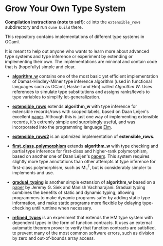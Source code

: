 Grow Your Own Type System
=========================

**Compilation instructions (note to self)**: `cd` into the `extensible_rows` subdirectory and run `dune build` there.     

This repository contains implementations of different type systems in OCaml.

It is meant to help out anyone who wants to learn more about advanced type systems and
type inference or experiment by extending or implementing their own. The implementations
are minimal and contain code that is (hopefully) simple and clear.

-   [**algorithm_w**](https://github.com/tomprimozic/type-systems/tree/master/algorithm_w)
    contains one of the most basic yet efficient implementation of Damas-Hindley-Milner
    type inference algorithm (used in functional languages such as OCaml, Haskell and Elm)
    called *Algorithm W*. Uses references to simulate type substitutions and assigns
    ranks/levels to type variables to simplify let-generalization.

-   [**extensible_rows**](https://github.com/tomprimozic/type-systems/tree/master/extensible_rows)
    extends **algorithm_w** with type inference for extensible records/rows
    with scoped labels, based on Daan Leijen's excellent [paper][extensible_rows]. Although
    this is just one way of implementing extensible records, it's extremly simple and
    surprisingly useful, and was incorporated into the programming language
    [Elm](http://elm-lang.org/learn/Records.elm).

-   [**extensible_rows2**](https://github.com/tomprimozic/type-systems/tree/master/extensible_rows2)
    is an optimized implementation of **extensible_rows**.

-   [**first_class_polymorphism**](https://github.com/tomprimozic/type-systems/tree/master/first_class_polymorphism)
    extends **algorithm_w** with type checking and partial type inference for first-class
    and higher-rank polymorphism, based on another one of Daan Leijen's [papers][hmf].
    This system requires slightly more type annotations than other attempts at type inference for
    first-class polymorphism, such as ML<sup>F</sup>, but is considerably simpler to implements
    and use.

-   [**gradual_typing**](https://github.com/tomprimozic/type-systems/tree/master/gradual_typing)
    is another simple extension of **algorithm_w** based on a [paper][gradual] by Jeremy G. Siek
    and Manish Vachharajani. Gradual typing combines the benefits of static and dynamic typing,
    allowing programmers to make dynamic programs safer by adding static type information, and
    make static programs more flexible by delaying type-checking until runtime when necessary.

-   [**refined_types**](https://github.com/tomprimozic/type-systems/tree/master/refined_types)
    is an experiment that extends the HM type system with dependent types in the form of function
    contracts. It uses an external automatic theorem prover to verify that function contracts are
    satisfied, to prevent many of the most common software errors, such
    as division by zero and out-of-bounds array access.



[extensible_rows]: http://research.microsoft.com/apps/pubs/default.aspx?id=65409
[hmf]: http://research.microsoft.com/apps/pubs/default.aspx?id=132621
[gradual]: http://citeseerx.ist.psu.edu/viewdoc/download?doi=10.1.1.84.8219&rep=rep1&type=pdf
